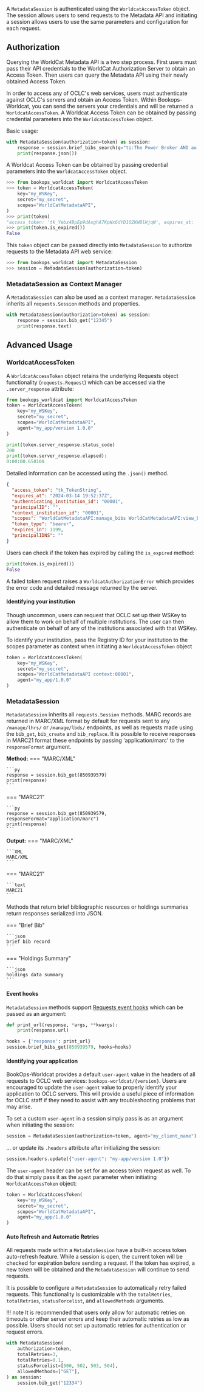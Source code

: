 

A `MetadataSession` is authenticated using the `WorldcatAccessToken` object. The session allows users to send requests to the Metadata API and initiating a session allows users to use the same parameters and configuration for each request.

## Authorization
Querying the WorldCat Metadata API is a two step process. First users must pass their API credentials to the WorldCat Authorization Server to obtain an Access Token. Then users can query the Metadata API using their newly obtained Access Token.

In order to access any of OCLC's web services, users must authenticate against OCLC's servers and obtain an Access Token. Within Bookops-Worldcat, you can send the servers your credentials and will be returned a `WorldcatAccessToken`. A Worldcat Access Token can be obtained by passing credential parameters into the `WorldcatAccessToken` object.


Basic usage:
```python 
with MetadataSession(authorization=token) as session:
    response = session.brief_bibs_search(q="ti:The Power Broker AND au: Caro, Robert")
    print(response.json())
```

A Worldcat Access Token can be obtained by passing credential parameters into the `WorldcatAccessToken` object.

```python
>>> from bookops_worldcat import WorldcatAccessToken
>>> token = WorldcatAccessToken(
    key="my_WSKey",
    secret="my_secret",
    scopes="WorldCatMetadataAPI",
)
>>> print(token)
"access_token: 'tk_Yebz4BpEp9dAsghA7KpWx6dYD1OZKWBlHjqW', expires_at: '2024-01-01 17:19:58Z'"
>>> print(token.is_expired())
False
```

This `token` object can be passed directly into `MetadataSession` to authorize requests to the Metadata API web service:

```python
>>> from bookops_worldcat import MetadataSession
>>> session = MetadataSession(authorization=token)
```
### MetadataSession as Context Manager
A `MetadataSession` can also be used as a context manager. `MetadataSession` inherits all `requests.Session` methods and properties. 

```python title="Metadata Session as context manager"
with MetadataSession(authorization=token) as session:
    response = session.bib_get("12345")
    print(response.text)
```

## Advanced Usage
### WorldcatAccessToken
A `WorldcatAccessToken` object retains the underlying Requests object functionality (`requests.Request`) which can be accessed via the `.server_response` attribute:

```python title="Obtaining an Access Token"
from bookops_worldcat import WorldcatAccessToken
token = WorldcatAccessToken(
    key="my_WSKey",
    secret="my_secret",
    scopes="WorldCatMetadataAPI",
    agent="my_app/version 1.0.0"
)
```
```python title="Attributes of token.server_response"
print(token.server_response.status_code)
200
print(token.server_response.elapsed):
0:00:00.650108
```
Detailed information can be accessed using the `.json()` method.
```json title="token.server_response.json()"
{
  "access_token": "tk_TokenString", 
  "expires_at": "2024-03-14 19:52:37Z", 
  "authenticating_institution_id": "00001", 
  "principalID": "", 
  "context_institution_id": "00001", 
  "scopes": "WorldCatMetadataAPI:manage_bibs WorldCatMetadataAPI:view_brief_bib WorldCatMetadataAPI:view_retained_holdings WorldCatMetadataAPI:manage_institution_lhrs WorldCatMetadataAPI:manage_institution_holdings WorldCatMetadataAPI:view_summary_holdings WorldCatMetadataAPI:view_my_holdings WorldCatMetadataAPI:view_my_local_bib_data WorldCatMetadataAPI:manage_institution_lbds", 
  "token_type": "bearer", 
  "expires_in": 1199, 
  "principalIDNS": ""
}
```
Users can check if the token has expired by calling the `is_expired` method:
```python title="token.is_expired()"
print(token.is_expired())
False
```
A failed token request raises a `WorldcatAuthorizationError` which provides the error code and detailed message returned by the server.

#### Identifying your institution
Though uncommon, users can request that OCLC set up their WSKey to allow them to work on behalf of multiple institutions. The user can then authenticate on behalf of any of the institutions associated with that WSKey. 

To identify your institution, pass the Registry ID for your institution to the scopes parameter as context when initiating a `WorldcatAccessToken` object

```python title="Access Token Context"
token = WorldcatAccessToken(
    key="my_WSKey",
    secret="my_secret",
    scopes="WorldCatMetadataAPI context:00001",
    agent="my_app/1.0.0"
)
```

### MetadataSession
`MetadataSession` inherits all `requests.Session` methods. MARC records are returned in MARC/XML format by default for requests sent to any `/manage/lhrs/` or `/manage/lbds/` endpoints, as well as requests made using the `bib_get`, `bib_create` and `bib_replace`. It is possible to receive responses in MARC21 format these endpoints by passing 'application/marc' to the `responseFormat` argument. 

**Method:**
=== "MARC/XML"

    ```py
    response = session.bib_get(850939579)
    print(response)
    ```

=== "MARC21"

    ```py
    response = session.bib_get(850939579, responseFormat="application/marc")
    print(response)
    ```

**Output:**
=== "MARC/XML"

    ```XML
    MARC/XML
    ```

=== "MARC21"

    ```text
    MARC21
    ```

Methods that return brief bibliographic resources or holdings summaries return responses serialized into JSON.

=== "Brief Bib"

    ```json
    brief bib record
    ```

=== "Holdings Summary"

    ```json
    holdings data summary
    ```

#### Event hooks
`MetadataSession` methods support [Requests event hooks](https://requests.readthedocs.io/en/latest/user/advanced/#event-hooks) which can be passed as an argument:

```python
def print_url(response, *args, **kwargs):
    print(response.url)

hooks = {'response': print_url}
session.brief_bibs_get(850939579, hooks=hooks)
```

#### Identifying your application
BookOps-Worldcat provides a default `user-agent` value in the headers of all requests to OCLC web services: `bookops-worldcat/{version}`. Users are encouraged to update the `user-agent` value to properly identify your application to OCLC servers. This will provide a useful piece of information for OCLC staff if they need to assist with any troubleshooting problems that may arise.

To set a custom `user-agent` in a session simply pass is as an argument when initiating the session:
```python title="Custom user-agent"
session = MetadataSession(authorization=token, agent="my_client_name")
```

... or update its `.headers` attribute after initializing the session:
```python title="Update MetadataSession headers"
session.headers.update({"user-agent": "my-app/version 1.0"})
```

The `user-agent` header can be set for an access token request as well. To do that simply pass it as the `agent` parameter when initiating `WorldcatAccessToken` object:
```python title="WorldcatAccessToken with custom agent"
token = WorldcatAccessToken(
    key="my_WSKey",
    secret="my_secret",
    scopes="WorldCatMetadataAPI",
    agent="my_app/1.0.0"
)
```
#### Auto Refresh and Automatic Retries
All requests made within a `MetadataSession` have a built-in access token auto-refresh feature. While a session is open, the current token will be checked for expiration before sending a request. If the token has expired, a new token will be obtained and the `MetadataSession` will continue to send requests.

It is possible to configure a `MetadataSession` to automatically retry failed requests. This functionality is customizable with the `totalRetries`, `totalRetries`, `statusForcelist`, and `allowedMethods` arguments. 

!!! note 
    It is recommended that users only allow for automatic retries on timeouts or other server errors and keep their automatic retries as low as possible. Users should not set up automatic retries for authentication or request errors.

```python title="MetadataSession with Retries"
with MetadataSession(
    authorization=token,
    totalRetries=3,
    totalRetries=0.1,
    statusForcelist=[500, 502, 503, 504],
    allowedMethods=["GET"],
) as session:
    session.bib_get("12334")
```


